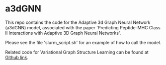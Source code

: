 # a3dGNN

This repo contains the code for the Adaptive 3d Graph Neural Network (a3dGNN) model, associated with the paper 'Predicting Peptide-MHC Class II Interactions with Adaptive 3D Graph Neural Networks'.

Please see the file 'slurm_script.sh' for an example of how to call the model.

Related code for Variational Graph Structure Learning can be found at [Github link](https://github.com/gaoyuanwang1976/GraphPartition_SBGNN).
